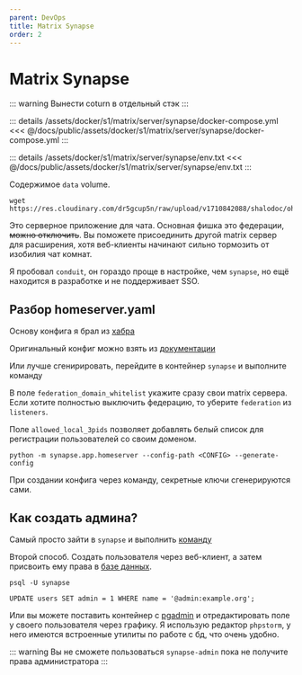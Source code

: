 ```yaml
---
parent: DevOps
title: Matrix Synapse
order: 2
---
```


# Matrix Synapse

::: warning
Вынести coturn в отдельный стэк
:::

::: details /assets/docker/s1/matrix/server/synapse/docker-compose.yml
<<< @/docs/public/assets/docker/s1/matrix/server/synapse/docker-compose.yml
:::

::: details /assets/docker/s1/matrix/server/synapse/env.txt
<<< @/docs/public/assets/docker/s1/matrix/server/synapse/env.txt
:::

Содержимое `data` volume.
```shell
wget https://res.cloudinary.com/dr5gcup5n/raw/upload/v1710842088/shalodoc/ohyp12ppqjt4sy4sbfrj.zip
```

Это серверное приложение для чата. Основная фишка это федерации, ~~можно отключить~~. Вы поможете
присоединить другой matrix сервер для расширения, хотя веб-клиенты начинают сильно тормозить от
изобилия чат комнат.

Я пробовал `conduit`, он гораздо проще в настройке, чем `synapse`, но ещё находится в разработке
и не поддерживает SSO.

## Разбор homeserver.yaml

Основу конфига я брал из [хабра](https://habr.com/ru/articles/739814/)

Оригинальный конфиг можно взять из [документации](https://matrix-org.github.io/synapse/latest/usage/configuration/homeserver_sample_config.html)

Или лучше сгенирировать, перейдите в контейнер `synapse` и выполните команду

В поле `federation_domain_whitelist` укажите сразу свои matrix сервера. Если хотите полностью
выключить федерацию, то уберите `federation` из `listeners`.

Поле `allowed_local_3pids` позволяет добавлять белый список для регистрации пользователей со своим
доменом.


```shell
python -m synapse.app.homeserver --config-path <CONFIG> --generate-config
```

При создании конфига через команду, секретные ключи сгенерируются сами.

## Как создать админа?

Самый просто зайти в `synapse` и выполнить [команду](https://matrix-org.github.io/synapse/latest/setup/installation.html?highlight=registration_shared_secret#registering-a-user)

Второй способ. Создать пользователя через веб-клиент, а затем присвоить ему
права в [базе данных](https://matrix-org.github.io/synapse/latest/usage/administration/admin_api/index.html#authenticate-as-a-server-admin).

```shell
psql -U synapse
```
```postgresql
UPDATE users SET admin = 1 WHERE name = '@admin:example.org';
```

Или вы можете поставить контейнер с [pgadmin](https://medium.com/@vishal.sharma./run-postgresql-and-pgadmin-using-docker-compose-34120618bcf9)
и отредактировать поле у своего пользователя через графику. Я использую редактор `phpstorm`, у
него имеются встроенные утилиты по работе с бд, что очень удобно.

::: warning
Вы не сможете пользоваться `synapse-admin` пока не получите права администратора
:::
